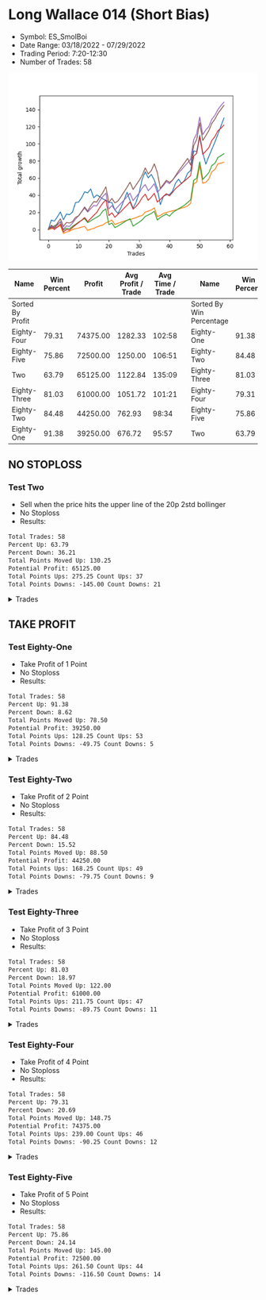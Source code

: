 # Long Wallace 014 (Short Bias)
- Symbol: ES_SmolBoi
- Date Range: 03/18/2022 - 07/29/2022
- Trading Period: 7:20-12:30
- Number of Trades: 58

![Plot](LongWallace014ES_SmolBoi(ShortBias).png)

| Name | Win Percent | Profit | Avg Profit / Trade | Avg Time / Trade |      | Name | Win Percent | Profit | Avg Profit / Trade | Avg Time / Trade |
| ---- | ----------- | ------ | ------------------ | ---------------- | ---- | ---- | ----------- | ------ | ------------------ | ---------------- |
| Sorted By <br> Profit | | | | | | Sorted By <br> Win Percentage ||||
| Eighty-Four | 79.31 | 74375.00 | 1282.33 | 102:58 |     | Eighty-One | 91.38 | 39250.00 | 676.72 | 95:57 |
| Eighty-Five | 75.86 | 72500.00 | 1250.00 | 106:51 |     | Eighty-Two | 84.48 | 44250.00 | 762.93 | 98:34 |
| Two | 63.79 | 65125.00 | 1122.84 | 135:09 |     | Eighty-Three | 81.03 | 61000.00 | 1051.72 | 101:21 |
| Eighty-Three | 81.03 | 61000.00 | 1051.72 | 101:21 |     | Eighty-Four | 79.31 | 74375.00 | 1282.33 | 102:58 |
| Eighty-Two | 84.48 | 44250.00 | 762.93 | 98:34 |     | Eighty-Five | 75.86 | 72500.00 | 1250.00 | 106:51 |
| Eighty-One | 91.38 | 39250.00 | 676.72 | 95:57 |     | Two | 63.79 | 65125.00 | 1122.84 | 135:09 |

## NO STOPLOSS

### Test Two
* Sell when the price hits the upper line of the 20p 2std bollinger
* No Stoploss
* Results:
```
Total Trades: 58
Percent Up: 63.79
Percent Down: 36.21
Total Points Moved Up: 130.25
Potential Profit: 65125.00
Total Points Ups: 275.25 Count Ups: 37
Total Points Downs: -145.00 Count Downs: 21
```

<details><summary>Trades</summary>

<code>In: 2022-03-21 10:21:00		Out: 2022-03-21 10:34:05		Total Position Time: 13:05		Total Move Up: 11.00		Total to Date: 11.00</code> <br />
<code>In: 2022-03-28 08:38:00		Out: 2022-03-28 09:07:10		Total Position Time: 29:10		Total Move Up: -1.25		Total to Date: 9.75</code> <br />
<code>In: 2022-03-28 08:51:00		Out: 2022-03-28 09:07:10		Total Position Time: 16:10		Total Move Up: 5.00		Total to Date: 14.75</code> <br />
<code>In: 2022-03-28 08:55:00		Out: 2022-03-28 09:07:10		Total Position Time: 12:10		Total Move Up: 5.75		Total to Date: 20.50</code> <br />
<code>In: 2022-03-30 08:02:00		Out: 2022-03-30 08:31:55		Total Position Time: 29:55		Total Move Up: -9.00		Total to Date: 11.50</code> <br />
<code>In: 2022-03-30 08:13:00		Out: 2022-03-30 08:35:15		Total Position Time: 22:15		Total Move Up: 6.50		Total to Date: 18.00</code> <br />
<code>In: 2022-03-30 12:06:00		Out: 2022-03-30 12:35:55		Total Position Time: 29:55		Total Move Up: -0.75		Total to Date: 17.25</code> <br />
<code>In: 2022-03-30 12:13:00		Out: 2022-03-30 12:36:20		Total Position Time: 23:20		Total Move Up: 3.00		Total to Date: 20.25</code> <br />
<code>In: 2022-03-30 12:26:00		Out: 2022-03-30 12:36:20		Total Position Time: 10:20		Total Move Up: 11.25		Total to Date: 31.50</code> <br />
<code>In: 2022-03-31 10:11:00		Out: 2022-03-31 10:27:00		Total Position Time: 16:00		Total Move Up: 0.50		Total to Date: 32.00</code> <br />
<code>In: 2022-04-06 09:22:00		Out: 2022-04-06 09:34:25		Total Position Time: 12:25		Total Move Up: 5.00		Total to Date: 37.00</code> <br />
<code>In: 2022-04-07 07:23:00		Out: 2022-04-07 07:35:40		Total Position Time: 12:40		Total Move Up: 7.00		Total to Date: 44.00</code> <br />
<code>In: 2022-04-11 07:30:00		Out: 2022-04-11 07:54:25		Total Position Time: 24:25		Total Move Up: -1.25		Total to Date: 42.75</code> <br />
<code>In: 2022-04-12 11:35:00		Out: 2022-04-12 11:47:00		Total Position Time: 12:00		Total Move Up: 4.50		Total to Date: 47.25</code> <br />
<code>In: 2022-04-21 07:22:00		Out: 2022-04-21 07:51:55		Total Position Time: 29:55		Total Move Up: -10.25		Total to Date: 37.00</code> <br />
<code>In: 2022-04-21 07:50:00		Out: 2022-04-21 08:11:45		Total Position Time: 21:45		Total Move Up: 3.25		Total to Date: 40.25</code> <br />
<code>In: 2022-05-02 10:01:00		Out: 2022-05-02 10:30:55		Total Position Time: 29:55		Total Move Up: -2.00		Total to Date: 38.25</code> <br />
<code>In: 2022-05-02 10:02:00		Out: 2022-05-02 10:31:55		Total Position Time: 29:55		Total Move Up: -2.50		Total to Date: 35.75</code> <br />
<code>In: 2022-05-02 10:05:00		Out: 2022-05-02 10:34:55		Total Position Time: 29:55		Total Move Up: -1.75		Total to Date: 34.00</code> <br />
<code>In: 2022-05-09 07:26:00		Out: 2022-05-09 07:48:05		Total Position Time: 22:05		Total Move Up: -2.50		Total to Date: 31.50</code> <br />
<code>In: 2022-05-12 11:35:00		Out: 2022-05-12 11:53:00		Total Position Time: 18:00		Total Move Up: 0.00		Total to Date: 31.50</code> <br />
<code>In: 2022-05-17 07:33:00		Out: 2022-05-17 07:59:25		Total Position Time: 26:25		Total Move Up: -8.75		Total to Date: 22.75</code> <br />
<code>In: 2022-05-17 07:38:00		Out: 2022-05-17 07:59:25		Total Position Time: 21:25		Total Move Up: -4.00		Total to Date: 18.75</code> <br />
<code>In: 2022-05-17 07:47:00		Out: 2022-05-17 07:59:25		Total Position Time: 12:25		Total Move Up: 6.75		Total to Date: 25.50</code> <br />
<code>In: 2022-05-18 08:32:00		Out: 2022-05-18 08:42:55		Total Position Time: 10:55		Total Move Up: 8.75		Total to Date: 34.25</code> <br />
<code>In: 2022-05-25 10:14:00		Out: 2022-05-25 10:29:40		Total Position Time: 15:40		Total Move Up: 9.25		Total to Date: 43.50</code> <br />
<code>In: 2022-06-03 07:42:00		Out: 2022-06-03 08:11:55		Total Position Time: 29:55		Total Move Up: -10.00		Total to Date: 33.50</code> <br />
<code>In: 2022-06-06 09:06:00		Out: 2022-06-06 09:35:55		Total Position Time: 29:55		Total Move Up: -8.50		Total to Date: 25.00</code> <br />
<code>In: 2022-06-08 10:35:00		Out: 2022-06-08 11:03:45		Total Position Time: 28:45		Total Move Up: 7.00		Total to Date: 32.00</code> <br />
<code>In: 2022-06-09 08:09:00		Out: 2022-06-09 08:22:35		Total Position Time: 13:35		Total Move Up: 11.00		Total to Date: 43.00</code> <br />
<code>In: 2022-06-13 12:15:00		Out: 2022-06-13 12:17:15		Total Position Time: 02:15		Total Move Up: 15.75		Total to Date: 58.75</code> <br />
<code>In: 2022-06-13 12:17:00		Out: 2022-06-13 12:17:15		Total Position Time: 00:15		Total Move Up: 8.75		Total to Date: 67.50</code> <br />
<code>In: 2022-06-15 07:57:00		Out: 2022-06-15 08:26:55		Total Position Time: 29:55		Total Move Up: -7.25		Total to Date: 60.25</code> <br />
<code>In: 2022-06-15 08:16:00		Out: 2022-06-15 08:45:55		Total Position Time: 29:55		Total Move Up: 4.00		Total to Date: 64.25</code> <br />
<code>In: 2022-06-15 11:08:00		Out: 2022-06-15 11:37:55		Total Position Time: 29:55		Total Move Up: -6.50		Total to Date: 57.75</code> <br />
<code>In: 2022-06-16 11:02:00		Out: 2022-06-16 11:31:55		Total Position Time: 29:55		Total Move Up: -10.25		Total to Date: 47.50</code> <br />
<code>In: 2022-06-17 07:24:00		Out: 2022-06-17 07:53:55		Total Position Time: 29:55		Total Move Up: -18.50		Total to Date: 29.00</code> <br />
<code>In: 2022-06-23 09:06:00		Out: 2022-06-23 09:19:05		Total Position Time: 13:05		Total Move Up: 9.75		Total to Date: 38.75</code> <br />
<code>In: 2022-06-27 12:07:00		Out: 2022-06-27 12:36:55		Total Position Time: 29:55		Total Move Up: 1.75		Total to Date: 40.50</code> <br />
<code>In: 2022-06-29 09:13:00		Out: 2022-06-29 09:38:30		Total Position Time: 25:30		Total Move Up: 0.25		Total to Date: 40.75</code> <br />
<code>In: 2022-06-29 09:15:00		Out: 2022-06-29 09:38:30		Total Position Time: 23:30		Total Move Up: 3.75		Total to Date: 44.50</code> <br />
<code>In: 2022-06-29 09:29:00		Out: 2022-06-29 09:38:30		Total Position Time: 09:30		Total Move Up: 9.50		Total to Date: 54.00</code> <br />
<code>In: 2022-07-05 08:07:00		Out: 2022-07-05 08:17:55		Total Position Time: 10:55		Total Move Up: 4.75		Total to Date: 58.75</code> <br />
<code>In: 2022-07-06 08:06:00		Out: 2022-07-06 08:35:55		Total Position Time: 29:55		Total Move Up: -5.25		Total to Date: 53.50</code> <br />
<code>In: 2022-07-06 08:35:00		Out: 2022-07-06 08:51:15		Total Position Time: 16:15		Total Move Up: 4.00		Total to Date: 57.50</code> <br />
<code>In: 2022-07-11 08:53:00		Out: 2022-07-11 09:39:00		Total Position Time: 46:00		Total Move Up: 8.25		Total to Date: 65.75</code> <br />
<code>In: 2022-07-12 12:06:00		Out: 2022-07-13 10:03:00		Total Position Time: 1317:00		Total Move Up: 3.25		Total to Date: 69.00</code> <br />
<code>In: 2022-07-13 07:22:00		Out: 2022-07-13 07:35:00		Total Position Time: 13:00		Total Move Up: 22.75		Total to Date: 91.75</code> <br />
<code>In: 2022-07-18 10:40:00		Out: 2022-07-19 06:35:00		Total Position Time: 1195:00		Total Move Up: -1.00		Total to Date: 90.75</code> <br />
<code>In: 2022-07-18 11:48:00		Out: 2022-07-19 06:31:00		Total Position Time: 1123:00		Total Move Up: 19.25		Total to Date: 110.00</code> <br />
<code>In: 2022-07-22 08:27:00		Out: 2022-07-25 08:07:00		Total Position Time: 1420:00		Total Move Up: -20.50		Total to Date: 89.50</code> <br />
<code>In: 2022-07-22 08:39:00		Out: 2022-07-25 08:19:00		Total Position Time: 1420:00		Total Move Up: -13.25		Total to Date: 76.25</code> <br />
<code>In: 2022-07-25 07:29:00		Out: 2022-07-25 08:29:00		Total Position Time: 60:00		Total Move Up: 9.00		Total to Date: 85.25</code> <br />
<code>In: 2022-07-25 07:38:00		Out: 2022-07-25 07:51:00		Total Position Time: 13:00		Total Move Up: 8.50		Total to Date: 93.75</code> <br />
<code>In: 2022-07-25 11:50:00		Out: 2022-07-25 12:51:00		Total Position Time: 61:00		Total Move Up: 8.25		Total to Date: 102.00</code> <br />
<code>In: 2022-07-25 12:09:00		Out: 2022-07-25 12:40:00		Total Position Time: 31:00		Total Move Up: 9.25		Total to Date: 111.25</code> <br />
<code>In: 2022-07-26 08:32:00		Out: 2022-07-26 10:11:00		Total Position Time: 99:00		Total Move Up: 9.50		Total to Date: 120.75</code> <br />
<code>In: 2022-07-26 08:34:00		Out: 2022-07-26 10:10:00		Total Position Time: 96:00		Total Move Up: 9.50		Total to Date: 130.25</code> <br />


</details>

## TAKE PROFIT

### Test Eighty-One
* Take Profit of 1 Point
* No Stoploss
* Results:
```
Total Trades: 58
Percent Up: 91.38
Percent Down: 8.62
Total Points Moved Up: 78.50
Potential Profit: 39250.00
Total Points Ups: 128.25 Count Ups: 53
Total Points Downs: -49.75 Count Downs: 5
```

<details><summary>Trades</summary>

<code>In: 2022-03-21 10:21:00		Out: 2022-03-21 10:23:45		Total Position Time: 02:45		Total Move Up: 0.75		Total to Date: 0.75</code> <br />
<code>In: 2022-03-28 08:38:00		Out: 2022-03-28 08:38:50		Total Position Time: 00:50		Total Move Up: 1.00		Total to Date: 1.75</code> <br />
<code>In: 2022-03-28 08:51:00		Out: 2022-03-28 09:01:40		Total Position Time: 10:40		Total Move Up: 1.00		Total to Date: 2.75</code> <br />
<code>In: 2022-03-28 08:55:00		Out: 2022-03-28 09:01:40		Total Position Time: 06:40		Total Move Up: 1.75		Total to Date: 4.50</code> <br />
<code>In: 2022-03-30 08:02:00		Out: 2022-03-30 08:31:55		Total Position Time: 29:55		Total Move Up: -9.00		Total to Date: -4.50</code> <br />
<code>In: 2022-03-30 08:13:00		Out: 2022-03-30 08:13:25		Total Position Time: 00:25		Total Move Up: 1.50		Total to Date: -3.00</code> <br />
<code>In: 2022-03-30 12:06:00		Out: 2022-03-30 12:06:45		Total Position Time: 00:45		Total Move Up: 1.00		Total to Date: -2.00</code> <br />
<code>In: 2022-03-30 12:13:00		Out: 2022-03-30 12:13:10		Total Position Time: 00:10		Total Move Up: 2.00		Total to Date: 0.00</code> <br />
<code>In: 2022-03-30 12:26:00		Out: 2022-03-30 12:26:15		Total Position Time: 00:15		Total Move Up: 1.00		Total to Date: 1.00</code> <br />
<code>In: 2022-03-31 10:11:00		Out: 2022-03-31 10:19:25		Total Position Time: 08:25		Total Move Up: 0.75		Total to Date: 1.75</code> <br />
<code>In: 2022-04-06 09:22:00		Out: 2022-04-06 09:22:35		Total Position Time: 00:35		Total Move Up: 1.00		Total to Date: 2.75</code> <br />
<code>In: 2022-04-07 07:23:00		Out: 2022-04-07 07:24:25		Total Position Time: 01:25		Total Move Up: 1.00		Total to Date: 3.75</code> <br />
<code>In: 2022-04-11 07:30:00		Out: 2022-04-11 07:59:55		Total Position Time: 29:55		Total Move Up: -4.75		Total to Date: -1.00</code> <br />
<code>In: 2022-04-12 11:35:00		Out: 2022-04-12 11:35:45		Total Position Time: 00:45		Total Move Up: 1.25		Total to Date: 0.25</code> <br />
<code>In: 2022-04-21 07:22:00		Out: 2022-04-21 07:23:15		Total Position Time: 01:15		Total Move Up: 1.00		Total to Date: 1.25</code> <br />
<code>In: 2022-04-21 07:50:00		Out: 2022-04-21 07:50:20		Total Position Time: 00:20		Total Move Up: 1.75		Total to Date: 3.00</code> <br />
<code>In: 2022-05-02 10:01:00		Out: 2022-05-02 10:01:50		Total Position Time: 00:50		Total Move Up: 1.25		Total to Date: 4.25</code> <br />
<code>In: 2022-05-02 10:02:00		Out: 2022-05-02 10:08:10		Total Position Time: 06:10		Total Move Up: 1.00		Total to Date: 5.25</code> <br />
<code>In: 2022-05-02 10:05:00		Out: 2022-05-02 10:05:20		Total Position Time: 00:20		Total Move Up: 2.50		Total to Date: 7.75</code> <br />
<code>In: 2022-05-09 07:26:00		Out: 2022-05-09 07:26:30		Total Position Time: 00:30		Total Move Up: 1.50		Total to Date: 9.25</code> <br />
<code>In: 2022-05-12 11:35:00		Out: 2022-05-12 11:53:25		Total Position Time: 18:25		Total Move Up: 1.75		Total to Date: 11.00</code> <br />
<code>In: 2022-05-17 07:33:00		Out: 2022-05-17 08:02:55		Total Position Time: 29:55		Total Move Up: -5.25		Total to Date: 5.75</code> <br />
<code>In: 2022-05-17 07:38:00		Out: 2022-05-17 08:04:10		Total Position Time: 26:10		Total Move Up: 1.50		Total to Date: 7.25</code> <br />
<code>In: 2022-05-17 07:47:00		Out: 2022-05-17 07:47:30		Total Position Time: 00:30		Total Move Up: 1.25		Total to Date: 8.50</code> <br />
<code>In: 2022-05-18 08:32:00		Out: 2022-05-18 08:33:20		Total Position Time: 01:20		Total Move Up: 1.25		Total to Date: 9.75</code> <br />
<code>In: 2022-05-25 10:14:00		Out: 2022-05-25 10:14:15		Total Position Time: 00:15		Total Move Up: 1.00		Total to Date: 10.75</code> <br />
<code>In: 2022-06-03 07:42:00		Out: 2022-06-03 07:43:30		Total Position Time: 01:30		Total Move Up: 1.00		Total to Date: 11.75</code> <br />
<code>In: 2022-06-06 09:06:00		Out: 2022-06-06 09:08:00		Total Position Time: 02:00		Total Move Up: 1.00		Total to Date: 12.75</code> <br />
<code>In: 2022-06-08 10:35:00		Out: 2022-06-08 10:41:55		Total Position Time: 06:55		Total Move Up: 1.00		Total to Date: 13.75</code> <br />
<code>In: 2022-06-09 08:09:00		Out: 2022-06-09 08:09:10		Total Position Time: 00:10		Total Move Up: 1.75		Total to Date: 15.50</code> <br />
<code>In: 2022-06-13 12:15:00		Out: 2022-06-13 12:16:35		Total Position Time: 01:35		Total Move Up: 0.75		Total to Date: 16.25</code> <br />
<code>In: 2022-06-13 12:17:00		Out: 2022-06-13 12:17:10		Total Position Time: 00:10		Total Move Up: 4.00		Total to Date: 20.25</code> <br />
<code>In: 2022-06-15 07:57:00		Out: 2022-06-15 07:59:05		Total Position Time: 02:05		Total Move Up: 1.25		Total to Date: 21.50</code> <br />
<code>In: 2022-06-15 08:16:00		Out: 2022-06-15 08:34:40		Total Position Time: 18:40		Total Move Up: 1.25		Total to Date: 22.75</code> <br />
<code>In: 2022-06-15 11:08:00		Out: 2022-06-15 11:09:25		Total Position Time: 01:25		Total Move Up: 2.50		Total to Date: 25.25</code> <br />
<code>In: 2022-06-16 11:02:00		Out: 2022-06-16 11:31:55		Total Position Time: 29:55		Total Move Up: -10.25		Total to Date: 15.00</code> <br />
<code>In: 2022-06-17 07:24:00		Out: 2022-06-17 07:24:55		Total Position Time: 00:55		Total Move Up: 1.50		Total to Date: 16.50</code> <br />
<code>In: 2022-06-23 09:06:00		Out: 2022-06-23 09:06:55		Total Position Time: 00:55		Total Move Up: 2.25		Total to Date: 18.75</code> <br />
<code>In: 2022-06-27 12:07:00		Out: 2022-06-27 12:07:50		Total Position Time: 00:50		Total Move Up: 1.00		Total to Date: 19.75</code> <br />
<code>In: 2022-06-29 09:13:00		Out: 2022-06-29 09:20:20		Total Position Time: 07:20		Total Move Up: 1.25		Total to Date: 21.00</code> <br />
<code>In: 2022-06-29 09:15:00		Out: 2022-06-29 09:15:10		Total Position Time: 00:10		Total Move Up: 0.75		Total to Date: 21.75</code> <br />
<code>In: 2022-06-29 09:29:00		Out: 2022-06-29 09:32:00		Total Position Time: 03:00		Total Move Up: 1.00		Total to Date: 22.75</code> <br />
<code>In: 2022-07-05 08:07:00		Out: 2022-07-05 08:07:20		Total Position Time: 00:20		Total Move Up: 1.00		Total to Date: 23.75</code> <br />
<code>In: 2022-07-06 08:06:00		Out: 2022-07-06 08:09:30		Total Position Time: 03:30		Total Move Up: 1.25		Total to Date: 25.00</code> <br />
<code>In: 2022-07-06 08:35:00		Out: 2022-07-06 08:36:55		Total Position Time: 01:55		Total Move Up: 1.00		Total to Date: 26.00</code> <br />
<code>In: 2022-07-11 08:53:00		Out: 2022-07-11 09:06:00		Total Position Time: 13:00		Total Move Up: 1.50		Total to Date: 27.50</code> <br />
<code>In: 2022-07-12 12:06:00		Out: 2022-07-13 10:03:00		Total Position Time: 1317:00		Total Move Up: 3.25		Total to Date: 30.75</code> <br />
<code>In: 2022-07-13 07:22:00		Out: 2022-07-13 07:35:00		Total Position Time: 13:00		Total Move Up: 22.75		Total to Date: 53.50</code> <br />
<code>In: 2022-07-18 10:40:00		Out: 2022-07-19 06:36:00		Total Position Time: 1196:00		Total Move Up: 1.75		Total to Date: 55.25</code> <br />
<code>In: 2022-07-18 11:48:00		Out: 2022-07-19 06:31:00		Total Position Time: 1123:00		Total Move Up: 19.25		Total to Date: 74.50</code> <br />
<code>In: 2022-07-22 08:27:00		Out: 2022-07-25 08:07:00		Total Position Time: 1420:00		Total Move Up: -20.50		Total to Date: 54.00</code> <br />
<code>In: 2022-07-22 08:39:00		Out: 2022-07-22 08:52:00		Total Position Time: 13:00		Total Move Up: 1.00		Total to Date: 55.00</code> <br />
<code>In: 2022-07-25 07:29:00		Out: 2022-07-25 07:44:00		Total Position Time: 15:00		Total Move Up: 4.00		Total to Date: 59.00</code> <br />
<code>In: 2022-07-25 07:38:00		Out: 2022-07-25 07:51:00		Total Position Time: 13:00		Total Move Up: 8.50		Total to Date: 67.50</code> <br />
<code>In: 2022-07-25 11:50:00		Out: 2022-07-25 12:40:00		Total Position Time: 50:00		Total Move Up: 2.50		Total to Date: 70.00</code> <br />
<code>In: 2022-07-25 12:09:00		Out: 2022-07-25 12:22:00		Total Position Time: 13:00		Total Move Up: 6.75		Total to Date: 76.75</code> <br />
<code>In: 2022-07-26 08:32:00		Out: 2022-07-26 09:32:00		Total Position Time: 60:00		Total Move Up: 0.75		Total to Date: 77.50</code> <br />
<code>In: 2022-07-26 08:34:00		Out: 2022-07-26 09:31:00		Total Position Time: 57:00		Total Move Up: 1.00		Total to Date: 78.50</code> <br />


</details>

### Test Eighty-Two
* Take Profit of 2 Point
* No Stoploss
* Results:
```
Total Trades: 58
Percent Up: 84.48
Percent Down: 15.52
Total Points Moved Up: 88.50
Potential Profit: 44250.00
Total Points Ups: 168.25 Count Ups: 49
Total Points Downs: -79.75 Count Downs: 9
```

<details><summary>Trades</summary>

<code>In: 2022-03-21 10:21:00		Out: 2022-03-21 10:23:50		Total Position Time: 02:50		Total Move Up: 2.00		Total to Date: 2.00</code> <br />
<code>In: 2022-03-28 08:38:00		Out: 2022-03-28 08:44:40		Total Position Time: 06:40		Total Move Up: 2.25		Total to Date: 4.25</code> <br />
<code>In: 2022-03-28 08:51:00		Out: 2022-03-28 09:02:00		Total Position Time: 11:00		Total Move Up: 1.75		Total to Date: 6.00</code> <br />
<code>In: 2022-03-28 08:55:00		Out: 2022-03-28 09:01:50		Total Position Time: 06:50		Total Move Up: 2.50		Total to Date: 8.50</code> <br />
<code>In: 2022-03-30 08:02:00		Out: 2022-03-30 08:31:55		Total Position Time: 29:55		Total Move Up: -9.00		Total to Date: -0.50</code> <br />
<code>In: 2022-03-30 08:13:00		Out: 2022-03-30 08:13:35		Total Position Time: 00:35		Total Move Up: 2.00		Total to Date: 1.50</code> <br />
<code>In: 2022-03-30 12:06:00		Out: 2022-03-30 12:35:55		Total Position Time: 29:55		Total Move Up: -0.75		Total to Date: 0.75</code> <br />
<code>In: 2022-03-30 12:13:00		Out: 2022-03-30 12:13:15		Total Position Time: 00:15		Total Move Up: 3.00		Total to Date: 3.75</code> <br />
<code>In: 2022-03-30 12:26:00		Out: 2022-03-30 12:26:45		Total Position Time: 00:45		Total Move Up: 2.25		Total to Date: 6.00</code> <br />
<code>In: 2022-03-31 10:11:00		Out: 2022-03-31 10:29:20		Total Position Time: 18:20		Total Move Up: 2.50		Total to Date: 8.50</code> <br />
<code>In: 2022-04-06 09:22:00		Out: 2022-04-06 09:23:00		Total Position Time: 01:00		Total Move Up: 2.25		Total to Date: 10.75</code> <br />
<code>In: 2022-04-07 07:23:00		Out: 2022-04-07 07:25:00		Total Position Time: 02:00		Total Move Up: 2.00		Total to Date: 12.75</code> <br />
<code>In: 2022-04-11 07:30:00		Out: 2022-04-11 07:59:55		Total Position Time: 29:55		Total Move Up: -4.75		Total to Date: 8.00</code> <br />
<code>In: 2022-04-12 11:35:00		Out: 2022-04-12 11:35:55		Total Position Time: 00:55		Total Move Up: 2.00		Total to Date: 10.00</code> <br />
<code>In: 2022-04-21 07:22:00		Out: 2022-04-21 07:23:25		Total Position Time: 01:25		Total Move Up: 2.25		Total to Date: 12.25</code> <br />
<code>In: 2022-04-21 07:50:00		Out: 2022-04-21 07:50:25		Total Position Time: 00:25		Total Move Up: 2.00		Total to Date: 14.25</code> <br />
<code>In: 2022-05-02 10:01:00		Out: 2022-05-02 10:01:55		Total Position Time: 00:55		Total Move Up: 2.25		Total to Date: 16.50</code> <br />
<code>In: 2022-05-02 10:02:00		Out: 2022-05-02 10:08:15		Total Position Time: 06:15		Total Move Up: 5.00		Total to Date: 21.50</code> <br />
<code>In: 2022-05-02 10:05:00		Out: 2022-05-02 10:05:20		Total Position Time: 00:20		Total Move Up: 2.50		Total to Date: 24.00</code> <br />
<code>In: 2022-05-09 07:26:00		Out: 2022-05-09 07:55:55		Total Position Time: 29:55		Total Move Up: -18.25		Total to Date: 5.75</code> <br />
<code>In: 2022-05-12 11:35:00		Out: 2022-05-12 11:53:25		Total Position Time: 18:25		Total Move Up: 1.75		Total to Date: 7.50</code> <br />
<code>In: 2022-05-17 07:33:00		Out: 2022-05-17 08:02:55		Total Position Time: 29:55		Total Move Up: -5.25		Total to Date: 2.25</code> <br />
<code>In: 2022-05-17 07:38:00		Out: 2022-05-17 08:04:20		Total Position Time: 26:20		Total Move Up: 1.75		Total to Date: 4.00</code> <br />
<code>In: 2022-05-17 07:47:00		Out: 2022-05-17 07:47:45		Total Position Time: 00:45		Total Move Up: 2.25		Total to Date: 6.25</code> <br />
<code>In: 2022-05-18 08:32:00		Out: 2022-05-18 08:35:00		Total Position Time: 03:00		Total Move Up: 2.25		Total to Date: 8.50</code> <br />
<code>In: 2022-05-25 10:14:00		Out: 2022-05-25 10:14:25		Total Position Time: 00:25		Total Move Up: 2.25		Total to Date: 10.75</code> <br />
<code>In: 2022-06-03 07:42:00		Out: 2022-06-03 07:43:40		Total Position Time: 01:40		Total Move Up: 1.75		Total to Date: 12.50</code> <br />
<code>In: 2022-06-06 09:06:00		Out: 2022-06-06 09:35:55		Total Position Time: 29:55		Total Move Up: -8.50		Total to Date: 4.00</code> <br />
<code>In: 2022-06-08 10:35:00		Out: 2022-06-08 10:42:15		Total Position Time: 07:15		Total Move Up: 2.25		Total to Date: 6.25</code> <br />
<code>In: 2022-06-09 08:09:00		Out: 2022-06-09 08:09:15		Total Position Time: 00:15		Total Move Up: 2.25		Total to Date: 8.50</code> <br />
<code>In: 2022-06-13 12:15:00		Out: 2022-06-13 12:16:45		Total Position Time: 01:45		Total Move Up: 2.75		Total to Date: 11.25</code> <br />
<code>In: 2022-06-13 12:17:00		Out: 2022-06-13 12:17:10		Total Position Time: 00:10		Total Move Up: 4.00		Total to Date: 15.25</code> <br />
<code>In: 2022-06-15 07:57:00		Out: 2022-06-15 08:00:20		Total Position Time: 03:20		Total Move Up: 1.75		Total to Date: 17.00</code> <br />
<code>In: 2022-06-15 08:16:00		Out: 2022-06-15 08:38:25		Total Position Time: 22:25		Total Move Up: 1.75		Total to Date: 18.75</code> <br />
<code>In: 2022-06-15 11:08:00		Out: 2022-06-15 11:09:25		Total Position Time: 01:25		Total Move Up: 2.50		Total to Date: 21.25</code> <br />
<code>In: 2022-06-16 11:02:00		Out: 2022-06-16 11:31:55		Total Position Time: 29:55		Total Move Up: -10.25		Total to Date: 11.00</code> <br />
<code>In: 2022-06-17 07:24:00		Out: 2022-06-17 07:25:35		Total Position Time: 01:35		Total Move Up: 3.00		Total to Date: 14.00</code> <br />
<code>In: 2022-06-23 09:06:00		Out: 2022-06-23 09:06:55		Total Position Time: 00:55		Total Move Up: 2.25		Total to Date: 16.25</code> <br />
<code>In: 2022-06-27 12:07:00		Out: 2022-06-27 12:08:30		Total Position Time: 01:30		Total Move Up: 1.75		Total to Date: 18.00</code> <br />
<code>In: 2022-06-29 09:13:00		Out: 2022-06-29 09:42:55		Total Position Time: 29:55		Total Move Up: -2.50		Total to Date: 15.50</code> <br />
<code>In: 2022-06-29 09:15:00		Out: 2022-06-29 09:15:40		Total Position Time: 00:40		Total Move Up: 4.00		Total to Date: 19.50</code> <br />
<code>In: 2022-06-29 09:29:00		Out: 2022-06-29 09:32:45		Total Position Time: 03:45		Total Move Up: 2.50		Total to Date: 22.00</code> <br />
<code>In: 2022-07-05 08:07:00		Out: 2022-07-05 08:07:50		Total Position Time: 00:50		Total Move Up: 2.25		Total to Date: 24.25</code> <br />
<code>In: 2022-07-06 08:06:00		Out: 2022-07-06 08:14:25		Total Position Time: 08:25		Total Move Up: 2.00		Total to Date: 26.25</code> <br />
<code>In: 2022-07-06 08:35:00		Out: 2022-07-06 08:37:05		Total Position Time: 02:05		Total Move Up: 2.25		Total to Date: 28.50</code> <br />
<code>In: 2022-07-11 08:53:00		Out: 2022-07-11 09:07:00		Total Position Time: 14:00		Total Move Up: 3.00		Total to Date: 31.50</code> <br />
<code>In: 2022-07-12 12:06:00		Out: 2022-07-13 10:03:00		Total Position Time: 1317:00		Total Move Up: 3.25		Total to Date: 34.75</code> <br />
<code>In: 2022-07-13 07:22:00		Out: 2022-07-13 07:35:00		Total Position Time: 13:00		Total Move Up: 22.75		Total to Date: 57.50</code> <br />
<code>In: 2022-07-18 10:40:00		Out: 2022-07-19 06:38:00		Total Position Time: 1198:00		Total Move Up: 2.25		Total to Date: 59.75</code> <br />
<code>In: 2022-07-18 11:48:00		Out: 2022-07-19 06:31:00		Total Position Time: 1123:00		Total Move Up: 19.25		Total to Date: 79.00</code> <br />
<code>In: 2022-07-22 08:27:00		Out: 2022-07-25 08:07:00		Total Position Time: 1420:00		Total Move Up: -20.50		Total to Date: 58.50</code> <br />
<code>In: 2022-07-22 08:39:00		Out: 2022-07-22 08:53:00		Total Position Time: 14:00		Total Move Up: 3.75		Total to Date: 62.25</code> <br />
<code>In: 2022-07-25 07:29:00		Out: 2022-07-25 07:44:00		Total Position Time: 15:00		Total Move Up: 4.00		Total to Date: 66.25</code> <br />
<code>In: 2022-07-25 07:38:00		Out: 2022-07-25 07:51:00		Total Position Time: 13:00		Total Move Up: 8.50		Total to Date: 74.75</code> <br />
<code>In: 2022-07-25 11:50:00		Out: 2022-07-25 12:40:00		Total Position Time: 50:00		Total Move Up: 2.50		Total to Date: 77.25</code> <br />
<code>In: 2022-07-25 12:09:00		Out: 2022-07-25 12:22:00		Total Position Time: 13:00		Total Move Up: 6.75		Total to Date: 84.00</code> <br />
<code>In: 2022-07-26 08:32:00		Out: 2022-07-26 09:35:00		Total Position Time: 63:00		Total Move Up: 2.25		Total to Date: 86.25</code> <br />
<code>In: 2022-07-26 08:34:00		Out: 2022-07-26 09:32:00		Total Position Time: 58:00		Total Move Up: 2.25		Total to Date: 88.50</code> <br />


</details>

### Test Eighty-Three
* Take Profit of 3 Point
* No Stoploss
* Results:
```
Total Trades: 58
Percent Up: 81.03
Percent Down: 18.97
Total Points Moved Up: 122.00
Potential Profit: 61000.00
Total Points Ups: 211.75 Count Ups: 47
Total Points Downs: -89.75 Count Downs: 11
```

<details><summary>Trades</summary>

<code>In: 2022-03-21 10:21:00		Out: 2022-03-21 10:23:55		Total Position Time: 02:55		Total Move Up: 2.75		Total to Date: 2.75</code> <br />
<code>In: 2022-03-28 08:38:00		Out: 2022-03-28 09:07:55		Total Position Time: 29:55		Total Move Up: -2.75		Total to Date: 0.00</code> <br />
<code>In: 2022-03-28 08:51:00		Out: 2022-03-28 09:02:25		Total Position Time: 11:25		Total Move Up: 2.75		Total to Date: 2.75</code> <br />
<code>In: 2022-03-28 08:55:00		Out: 2022-03-28 09:02:10		Total Position Time: 07:10		Total Move Up: 3.50		Total to Date: 6.25</code> <br />
<code>In: 2022-03-30 08:02:00		Out: 2022-03-30 08:31:55		Total Position Time: 29:55		Total Move Up: -9.00		Total to Date: -2.75</code> <br />
<code>In: 2022-03-30 08:13:00		Out: 2022-03-30 08:15:25		Total Position Time: 02:25		Total Move Up: 2.75		Total to Date: 0.00</code> <br />
<code>In: 2022-03-30 12:06:00		Out: 2022-03-30 12:35:55		Total Position Time: 29:55		Total Move Up: -0.75		Total to Date: -0.75</code> <br />
<code>In: 2022-03-30 12:13:00		Out: 2022-03-30 12:13:15		Total Position Time: 00:15		Total Move Up: 3.00		Total to Date: 2.25</code> <br />
<code>In: 2022-03-30 12:26:00		Out: 2022-03-30 12:26:55		Total Position Time: 00:55		Total Move Up: 3.00		Total to Date: 5.25</code> <br />
<code>In: 2022-03-31 10:11:00		Out: 2022-03-31 10:29:40		Total Position Time: 18:40		Total Move Up: 2.75		Total to Date: 8.00</code> <br />
<code>In: 2022-04-06 09:22:00		Out: 2022-04-06 09:27:35		Total Position Time: 05:35		Total Move Up: 2.75		Total to Date: 10.75</code> <br />
<code>In: 2022-04-07 07:23:00		Out: 2022-04-07 07:25:05		Total Position Time: 02:05		Total Move Up: 3.25		Total to Date: 14.00</code> <br />
<code>In: 2022-04-11 07:30:00		Out: 2022-04-11 07:59:55		Total Position Time: 29:55		Total Move Up: -4.75		Total to Date: 9.25</code> <br />
<code>In: 2022-04-12 11:35:00		Out: 2022-04-12 11:37:20		Total Position Time: 02:20		Total Move Up: 3.50		Total to Date: 12.75</code> <br />
<code>In: 2022-04-21 07:22:00		Out: 2022-04-21 07:29:10		Total Position Time: 07:10		Total Move Up: 3.75		Total to Date: 16.50</code> <br />
<code>In: 2022-04-21 07:50:00		Out: 2022-04-21 08:01:55		Total Position Time: 11:55		Total Move Up: 3.25		Total to Date: 19.75</code> <br />
<code>In: 2022-05-02 10:01:00		Out: 2022-05-02 10:08:15		Total Position Time: 07:15		Total Move Up: 6.00		Total to Date: 25.75</code> <br />
<code>In: 2022-05-02 10:02:00		Out: 2022-05-02 10:08:15		Total Position Time: 06:15		Total Move Up: 5.00		Total to Date: 30.75</code> <br />
<code>In: 2022-05-02 10:05:00		Out: 2022-05-02 10:05:25		Total Position Time: 00:25		Total Move Up: 3.75		Total to Date: 34.50</code> <br />
<code>In: 2022-05-09 07:26:00		Out: 2022-05-09 07:55:55		Total Position Time: 29:55		Total Move Up: -18.25		Total to Date: 16.25</code> <br />
<code>In: 2022-05-12 11:35:00		Out: 2022-05-12 12:00:50		Total Position Time: 25:50		Total Move Up: 3.25		Total to Date: 19.50</code> <br />
<code>In: 2022-05-17 07:33:00		Out: 2022-05-17 08:02:55		Total Position Time: 29:55		Total Move Up: -5.25		Total to Date: 14.25</code> <br />
<code>In: 2022-05-17 07:38:00		Out: 2022-05-17 08:04:55		Total Position Time: 26:55		Total Move Up: 3.50		Total to Date: 17.75</code> <br />
<code>In: 2022-05-17 07:47:00		Out: 2022-05-17 07:47:50		Total Position Time: 00:50		Total Move Up: 3.25		Total to Date: 21.00</code> <br />
<code>In: 2022-05-18 08:32:00		Out: 2022-05-18 08:35:30		Total Position Time: 03:30		Total Move Up: 3.75		Total to Date: 24.75</code> <br />
<code>In: 2022-05-25 10:14:00		Out: 2022-05-25 10:14:50		Total Position Time: 00:50		Total Move Up: 3.50		Total to Date: 28.25</code> <br />
<code>In: 2022-06-03 07:42:00		Out: 2022-06-03 07:44:45		Total Position Time: 02:45		Total Move Up: 4.00		Total to Date: 32.25</code> <br />
<code>In: 2022-06-06 09:06:00		Out: 2022-06-06 09:35:55		Total Position Time: 29:55		Total Move Up: -8.50		Total to Date: 23.75</code> <br />
<code>In: 2022-06-08 10:35:00		Out: 2022-06-08 10:44:05		Total Position Time: 09:05		Total Move Up: 3.25		Total to Date: 27.00</code> <br />
<code>In: 2022-06-09 08:09:00		Out: 2022-06-09 08:09:25		Total Position Time: 00:25		Total Move Up: 4.25		Total to Date: 31.25</code> <br />
<code>In: 2022-06-13 12:15:00		Out: 2022-06-13 12:16:50		Total Position Time: 01:50		Total Move Up: 6.00		Total to Date: 37.25</code> <br />
<code>In: 2022-06-13 12:17:00		Out: 2022-06-13 12:17:10		Total Position Time: 00:10		Total Move Up: 4.00		Total to Date: 41.25</code> <br />
<code>In: 2022-06-15 07:57:00		Out: 2022-06-15 08:26:55		Total Position Time: 29:55		Total Move Up: -7.25		Total to Date: 34.00</code> <br />
<code>In: 2022-06-15 08:16:00		Out: 2022-06-15 08:38:55		Total Position Time: 22:55		Total Move Up: 3.75		Total to Date: 37.75</code> <br />
<code>In: 2022-06-15 11:08:00		Out: 2022-06-15 11:09:40		Total Position Time: 01:40		Total Move Up: 4.50		Total to Date: 42.25</code> <br />
<code>In: 2022-06-16 11:02:00		Out: 2022-06-16 11:31:55		Total Position Time: 29:55		Total Move Up: -10.25		Total to Date: 32.00</code> <br />
<code>In: 2022-06-17 07:24:00		Out: 2022-06-17 07:25:35		Total Position Time: 01:35		Total Move Up: 3.00		Total to Date: 35.00</code> <br />
<code>In: 2022-06-23 09:06:00		Out: 2022-06-23 09:07:10		Total Position Time: 01:10		Total Move Up: 3.75		Total to Date: 38.75</code> <br />
<code>In: 2022-06-27 12:07:00		Out: 2022-06-27 12:09:10		Total Position Time: 02:10		Total Move Up: 3.00		Total to Date: 41.75</code> <br />
<code>In: 2022-06-29 09:13:00		Out: 2022-06-29 09:42:55		Total Position Time: 29:55		Total Move Up: -2.50		Total to Date: 39.25</code> <br />
<code>In: 2022-06-29 09:15:00		Out: 2022-06-29 09:15:40		Total Position Time: 00:40		Total Move Up: 4.00		Total to Date: 43.25</code> <br />
<code>In: 2022-06-29 09:29:00		Out: 2022-06-29 09:36:40		Total Position Time: 07:40		Total Move Up: 4.50		Total to Date: 47.75</code> <br />
<code>In: 2022-07-05 08:07:00		Out: 2022-07-05 08:08:15		Total Position Time: 01:15		Total Move Up: 3.00		Total to Date: 50.75</code> <br />
<code>In: 2022-07-06 08:06:00		Out: 2022-07-06 08:15:15		Total Position Time: 09:15		Total Move Up: 3.25		Total to Date: 54.00</code> <br />
<code>In: 2022-07-06 08:35:00		Out: 2022-07-06 08:49:20		Total Position Time: 14:20		Total Move Up: 2.75		Total to Date: 56.75</code> <br />
<code>In: 2022-07-11 08:53:00		Out: 2022-07-11 09:07:00		Total Position Time: 14:00		Total Move Up: 3.00		Total to Date: 59.75</code> <br />
<code>In: 2022-07-12 12:06:00		Out: 2022-07-13 10:03:00		Total Position Time: 1317:00		Total Move Up: 3.25		Total to Date: 63.00</code> <br />
<code>In: 2022-07-13 07:22:00		Out: 2022-07-13 07:35:00		Total Position Time: 13:00		Total Move Up: 22.75		Total to Date: 85.75</code> <br />
<code>In: 2022-07-18 10:40:00		Out: 2022-07-19 06:58:00		Total Position Time: 1218:00		Total Move Up: 3.25		Total to Date: 89.00</code> <br />
<code>In: 2022-07-18 11:48:00		Out: 2022-07-19 06:31:00		Total Position Time: 1123:00		Total Move Up: 19.25		Total to Date: 108.25</code> <br />
<code>In: 2022-07-22 08:27:00		Out: 2022-07-25 08:07:00		Total Position Time: 1420:00		Total Move Up: -20.50		Total to Date: 87.75</code> <br />
<code>In: 2022-07-22 08:39:00		Out: 2022-07-22 08:53:00		Total Position Time: 14:00		Total Move Up: 3.75		Total to Date: 91.50</code> <br />
<code>In: 2022-07-25 07:29:00		Out: 2022-07-25 07:44:00		Total Position Time: 15:00		Total Move Up: 4.00		Total to Date: 95.50</code> <br />
<code>In: 2022-07-25 07:38:00		Out: 2022-07-25 07:51:00		Total Position Time: 13:00		Total Move Up: 8.50		Total to Date: 104.00</code> <br />
<code>In: 2022-07-25 11:50:00		Out: 2022-07-25 12:41:00		Total Position Time: 51:00		Total Move Up: 4.50		Total to Date: 108.50</code> <br />
<code>In: 2022-07-25 12:09:00		Out: 2022-07-25 12:22:00		Total Position Time: 13:00		Total Move Up: 6.75		Total to Date: 115.25</code> <br />
<code>In: 2022-07-26 08:32:00		Out: 2022-07-26 09:58:00		Total Position Time: 86:00		Total Move Up: 3.00		Total to Date: 118.25</code> <br />
<code>In: 2022-07-26 08:34:00		Out: 2022-07-26 09:35:00		Total Position Time: 61:00		Total Move Up: 3.75		Total to Date: 122.00</code> <br />


</details>

### Test Eighty-Four
* Take Profit of 4 Point
* No Stoploss
* Results:
```
Total Trades: 58
Percent Up: 79.31
Percent Down: 20.69
Total Points Moved Up: 148.75
Potential Profit: 74375.00
Total Points Ups: 239.00 Count Ups: 46
Total Points Downs: -90.25 Count Downs: 12
```

<details><summary>Trades</summary>

<code>In: 2022-03-21 10:21:00		Out: 2022-03-21 10:25:30		Total Position Time: 04:30		Total Move Up: 4.00		Total to Date: 4.00</code> <br />
<code>In: 2022-03-28 08:38:00		Out: 2022-03-28 09:07:55		Total Position Time: 29:55		Total Move Up: -2.75		Total to Date: 1.25</code> <br />
<code>In: 2022-03-28 08:51:00		Out: 2022-03-28 09:05:30		Total Position Time: 14:30		Total Move Up: 3.75		Total to Date: 5.00</code> <br />
<code>In: 2022-03-28 08:55:00		Out: 2022-03-28 09:02:50		Total Position Time: 07:50		Total Move Up: 4.25		Total to Date: 9.25</code> <br />
<code>In: 2022-03-30 08:02:00		Out: 2022-03-30 08:31:55		Total Position Time: 29:55		Total Move Up: -9.00		Total to Date: 0.25</code> <br />
<code>In: 2022-03-30 08:13:00		Out: 2022-03-30 08:15:40		Total Position Time: 02:40		Total Move Up: 4.00		Total to Date: 4.25</code> <br />
<code>In: 2022-03-30 12:06:00		Out: 2022-03-30 12:35:55		Total Position Time: 29:55		Total Move Up: -0.75		Total to Date: 3.50</code> <br />
<code>In: 2022-03-30 12:13:00		Out: 2022-03-30 12:36:55		Total Position Time: 23:55		Total Move Up: 4.00		Total to Date: 7.50</code> <br />
<code>In: 2022-03-30 12:26:00		Out: 2022-03-30 12:27:05		Total Position Time: 01:05		Total Move Up: 4.50		Total to Date: 12.00</code> <br />
<code>In: 2022-03-31 10:11:00		Out: 2022-03-31 10:31:20		Total Position Time: 20:20		Total Move Up: 4.25		Total to Date: 16.25</code> <br />
<code>In: 2022-04-06 09:22:00		Out: 2022-04-06 09:31:25		Total Position Time: 09:25		Total Move Up: 4.50		Total to Date: 20.75</code> <br />
<code>In: 2022-04-07 07:23:00		Out: 2022-04-07 07:25:15		Total Position Time: 02:15		Total Move Up: 4.25		Total to Date: 25.00</code> <br />
<code>In: 2022-04-11 07:30:00		Out: 2022-04-11 07:59:55		Total Position Time: 29:55		Total Move Up: -4.75		Total to Date: 20.25</code> <br />
<code>In: 2022-04-12 11:35:00		Out: 2022-04-12 11:37:35		Total Position Time: 02:35		Total Move Up: 4.00		Total to Date: 24.25</code> <br />
<code>In: 2022-04-21 07:22:00		Out: 2022-04-21 07:29:10		Total Position Time: 07:10		Total Move Up: 3.75		Total to Date: 28.00</code> <br />
<code>In: 2022-04-21 07:50:00		Out: 2022-04-21 08:19:55		Total Position Time: 29:55		Total Move Up: -0.50		Total to Date: 27.50</code> <br />
<code>In: 2022-05-02 10:01:00		Out: 2022-05-02 10:08:15		Total Position Time: 07:15		Total Move Up: 6.00		Total to Date: 33.50</code> <br />
<code>In: 2022-05-02 10:02:00		Out: 2022-05-02 10:08:15		Total Position Time: 06:15		Total Move Up: 5.00		Total to Date: 38.50</code> <br />
<code>In: 2022-05-02 10:05:00		Out: 2022-05-02 10:05:25		Total Position Time: 00:25		Total Move Up: 3.75		Total to Date: 42.25</code> <br />
<code>In: 2022-05-09 07:26:00		Out: 2022-05-09 07:55:55		Total Position Time: 29:55		Total Move Up: -18.25		Total to Date: 24.00</code> <br />
<code>In: 2022-05-12 11:35:00		Out: 2022-05-12 12:03:45		Total Position Time: 28:45		Total Move Up: 4.00		Total to Date: 28.00</code> <br />
<code>In: 2022-05-17 07:33:00		Out: 2022-05-17 08:02:55		Total Position Time: 29:55		Total Move Up: -5.25		Total to Date: 22.75</code> <br />
<code>In: 2022-05-17 07:38:00		Out: 2022-05-17 08:06:25		Total Position Time: 28:25		Total Move Up: 4.00		Total to Date: 26.75</code> <br />
<code>In: 2022-05-17 07:47:00		Out: 2022-05-17 07:52:40		Total Position Time: 05:40		Total Move Up: 3.75		Total to Date: 30.50</code> <br />
<code>In: 2022-05-18 08:32:00		Out: 2022-05-18 08:35:35		Total Position Time: 03:35		Total Move Up: 3.75		Total to Date: 34.25</code> <br />
<code>In: 2022-05-25 10:14:00		Out: 2022-05-25 10:15:20		Total Position Time: 01:20		Total Move Up: 4.00		Total to Date: 38.25</code> <br />
<code>In: 2022-06-03 07:42:00		Out: 2022-06-03 07:44:45		Total Position Time: 02:45		Total Move Up: 4.00		Total to Date: 42.25</code> <br />
<code>In: 2022-06-06 09:06:00		Out: 2022-06-06 09:35:55		Total Position Time: 29:55		Total Move Up: -8.50		Total to Date: 33.75</code> <br />
<code>In: 2022-06-08 10:35:00		Out: 2022-06-08 10:45:20		Total Position Time: 10:20		Total Move Up: 4.50		Total to Date: 38.25</code> <br />
<code>In: 2022-06-09 08:09:00		Out: 2022-06-09 08:09:25		Total Position Time: 00:25		Total Move Up: 4.25		Total to Date: 42.50</code> <br />
<code>In: 2022-06-13 12:15:00		Out: 2022-06-13 12:16:50		Total Position Time: 01:50		Total Move Up: 6.00		Total to Date: 48.50</code> <br />
<code>In: 2022-06-13 12:17:00		Out: 2022-06-13 12:17:10		Total Position Time: 00:10		Total Move Up: 4.00		Total to Date: 52.50</code> <br />
<code>In: 2022-06-15 07:57:00		Out: 2022-06-15 08:26:55		Total Position Time: 29:55		Total Move Up: -7.25		Total to Date: 45.25</code> <br />
<code>In: 2022-06-15 08:16:00		Out: 2022-06-15 08:39:10		Total Position Time: 23:10		Total Move Up: 3.75		Total to Date: 49.00</code> <br />
<code>In: 2022-06-15 11:08:00		Out: 2022-06-15 11:09:40		Total Position Time: 01:40		Total Move Up: 4.50		Total to Date: 53.50</code> <br />
<code>In: 2022-06-16 11:02:00		Out: 2022-06-16 11:31:55		Total Position Time: 29:55		Total Move Up: -10.25		Total to Date: 43.25</code> <br />
<code>In: 2022-06-17 07:24:00		Out: 2022-06-17 07:25:40		Total Position Time: 01:40		Total Move Up: 4.00		Total to Date: 47.25</code> <br />
<code>In: 2022-06-23 09:06:00		Out: 2022-06-23 09:07:25		Total Position Time: 01:25		Total Move Up: 4.00		Total to Date: 51.25</code> <br />
<code>In: 2022-06-27 12:07:00		Out: 2022-06-27 12:09:30		Total Position Time: 02:30		Total Move Up: 4.75		Total to Date: 56.00</code> <br />
<code>In: 2022-06-29 09:13:00		Out: 2022-06-29 09:42:55		Total Position Time: 29:55		Total Move Up: -2.50		Total to Date: 53.50</code> <br />
<code>In: 2022-06-29 09:15:00		Out: 2022-06-29 09:15:40		Total Position Time: 00:40		Total Move Up: 4.00		Total to Date: 57.50</code> <br />
<code>In: 2022-06-29 09:29:00		Out: 2022-06-29 09:36:40		Total Position Time: 07:40		Total Move Up: 4.50		Total to Date: 62.00</code> <br />
<code>In: 2022-07-05 08:07:00		Out: 2022-07-05 08:16:45		Total Position Time: 09:45		Total Move Up: 4.00		Total to Date: 66.00</code> <br />
<code>In: 2022-07-06 08:06:00		Out: 2022-07-06 08:16:50		Total Position Time: 10:50		Total Move Up: 4.00		Total to Date: 70.00</code> <br />
<code>In: 2022-07-06 08:35:00		Out: 2022-07-06 08:51:15		Total Position Time: 16:15		Total Move Up: 4.00		Total to Date: 74.00</code> <br />
<code>In: 2022-07-11 08:53:00		Out: 2022-07-11 09:11:00		Total Position Time: 18:00		Total Move Up: 4.00		Total to Date: 78.00</code> <br />
<code>In: 2022-07-12 12:06:00		Out: 2022-07-13 10:06:00		Total Position Time: 1320:00		Total Move Up: 4.00		Total to Date: 82.00</code> <br />
<code>In: 2022-07-13 07:22:00		Out: 2022-07-13 07:35:00		Total Position Time: 13:00		Total Move Up: 22.75		Total to Date: 104.75</code> <br />
<code>In: 2022-07-18 10:40:00		Out: 2022-07-19 06:59:00		Total Position Time: 1219:00		Total Move Up: 7.25		Total to Date: 112.00</code> <br />
<code>In: 2022-07-18 11:48:00		Out: 2022-07-19 06:31:00		Total Position Time: 1123:00		Total Move Up: 19.25		Total to Date: 131.25</code> <br />
<code>In: 2022-07-22 08:27:00		Out: 2022-07-25 08:07:00		Total Position Time: 1420:00		Total Move Up: -20.50		Total to Date: 110.75</code> <br />
<code>In: 2022-07-22 08:39:00		Out: 2022-07-22 08:54:00		Total Position Time: 15:00		Total Move Up: 5.50		Total to Date: 116.25</code> <br />
<code>In: 2022-07-25 07:29:00		Out: 2022-07-25 07:44:00		Total Position Time: 15:00		Total Move Up: 4.00		Total to Date: 120.25</code> <br />
<code>In: 2022-07-25 07:38:00		Out: 2022-07-25 07:51:00		Total Position Time: 13:00		Total Move Up: 8.50		Total to Date: 128.75</code> <br />
<code>In: 2022-07-25 11:50:00		Out: 2022-07-25 12:41:00		Total Position Time: 51:00		Total Move Up: 4.50		Total to Date: 133.25</code> <br />
<code>In: 2022-07-25 12:09:00		Out: 2022-07-25 12:22:00		Total Position Time: 13:00		Total Move Up: 6.75		Total to Date: 140.00</code> <br />
<code>In: 2022-07-26 08:32:00		Out: 2022-07-26 10:04:00		Total Position Time: 92:00		Total Move Up: 4.75		Total to Date: 144.75</code> <br />
<code>In: 2022-07-26 08:34:00		Out: 2022-07-26 09:36:00		Total Position Time: 62:00		Total Move Up: 4.00		Total to Date: 148.75</code> <br />


</details>

### Test Eighty-Five
* Take Profit of 5 Point
* No Stoploss
* Results:
```
Total Trades: 58
Percent Up: 75.86
Percent Down: 24.14
Total Points Moved Up: 145.00
Potential Profit: 72500.00
Total Points Ups: 261.50 Count Ups: 44
Total Points Downs: -116.50 Count Downs: 14
```

<details><summary>Trades</summary>

<code>In: 2022-03-21 10:21:00		Out: 2022-03-21 10:25:55		Total Position Time: 04:55		Total Move Up: 5.00		Total to Date: 5.00</code> <br />
<code>In: 2022-03-28 08:38:00		Out: 2022-03-28 09:07:55		Total Position Time: 29:55		Total Move Up: -2.75		Total to Date: 2.25</code> <br />
<code>In: 2022-03-28 08:51:00		Out: 2022-03-28 09:07:10		Total Position Time: 16:10		Total Move Up: 5.00		Total to Date: 7.25</code> <br />
<code>In: 2022-03-28 08:55:00		Out: 2022-03-28 09:07:05		Total Position Time: 12:05		Total Move Up: 5.25		Total to Date: 12.50</code> <br />
<code>In: 2022-03-30 08:02:00		Out: 2022-03-30 08:31:55		Total Position Time: 29:55		Total Move Up: -9.00		Total to Date: 3.50</code> <br />
<code>In: 2022-03-30 08:13:00		Out: 2022-03-30 08:19:20		Total Position Time: 06:20		Total Move Up: 4.75		Total to Date: 8.25</code> <br />
<code>In: 2022-03-30 12:06:00		Out: 2022-03-30 12:35:55		Total Position Time: 29:55		Total Move Up: -0.75		Total to Date: 7.50</code> <br />
<code>In: 2022-03-30 12:13:00		Out: 2022-03-30 12:42:55		Total Position Time: 29:55		Total Move Up: 1.75		Total to Date: 9.25</code> <br />
<code>In: 2022-03-30 12:26:00		Out: 2022-03-30 12:27:45		Total Position Time: 01:45		Total Move Up: 5.00		Total to Date: 14.25</code> <br />
<code>In: 2022-03-31 10:11:00		Out: 2022-03-31 10:40:55		Total Position Time: 29:55		Total Move Up: 1.50		Total to Date: 15.75</code> <br />
<code>In: 2022-04-06 09:22:00		Out: 2022-04-06 09:34:25		Total Position Time: 12:25		Total Move Up: 5.00		Total to Date: 20.75</code> <br />
<code>In: 2022-04-07 07:23:00		Out: 2022-04-07 07:31:10		Total Position Time: 08:10		Total Move Up: 5.50		Total to Date: 26.25</code> <br />
<code>In: 2022-04-11 07:30:00		Out: 2022-04-11 07:59:55		Total Position Time: 29:55		Total Move Up: -4.75		Total to Date: 21.50</code> <br />
<code>In: 2022-04-12 11:35:00		Out: 2022-04-12 11:47:05		Total Position Time: 12:05		Total Move Up: 6.00		Total to Date: 27.50</code> <br />
<code>In: 2022-04-21 07:22:00		Out: 2022-04-21 07:29:20		Total Position Time: 07:20		Total Move Up: 5.00		Total to Date: 32.50</code> <br />
<code>In: 2022-04-21 07:50:00		Out: 2022-04-21 08:19:55		Total Position Time: 29:55		Total Move Up: -0.50		Total to Date: 32.00</code> <br />
<code>In: 2022-05-02 10:01:00		Out: 2022-05-02 10:08:15		Total Position Time: 07:15		Total Move Up: 6.00		Total to Date: 38.00</code> <br />
<code>In: 2022-05-02 10:02:00		Out: 2022-05-02 10:08:15		Total Position Time: 06:15		Total Move Up: 5.00		Total to Date: 43.00</code> <br />
<code>In: 2022-05-02 10:05:00		Out: 2022-05-02 10:07:45		Total Position Time: 02:45		Total Move Up: 6.75		Total to Date: 49.75</code> <br />
<code>In: 2022-05-09 07:26:00		Out: 2022-05-09 07:55:55		Total Position Time: 29:55		Total Move Up: -18.25		Total to Date: 31.50</code> <br />
<code>In: 2022-05-12 11:35:00		Out: 2022-05-12 12:04:05		Total Position Time: 29:05		Total Move Up: 4.75		Total to Date: 36.25</code> <br />
<code>In: 2022-05-17 07:33:00		Out: 2022-05-17 08:02:55		Total Position Time: 29:55		Total Move Up: -5.25		Total to Date: 31.00</code> <br />
<code>In: 2022-05-17 07:38:00		Out: 2022-05-17 08:07:55		Total Position Time: 29:55		Total Move Up: 2.25		Total to Date: 33.25</code> <br />
<code>In: 2022-05-17 07:47:00		Out: 2022-05-17 07:55:15		Total Position Time: 08:15		Total Move Up: 5.00		Total to Date: 38.25</code> <br />
<code>In: 2022-05-18 08:32:00		Out: 2022-05-18 08:37:40		Total Position Time: 05:40		Total Move Up: 5.50		Total to Date: 43.75</code> <br />
<code>In: 2022-05-25 10:14:00		Out: 2022-05-25 10:15:25		Total Position Time: 01:25		Total Move Up: 5.50		Total to Date: 49.25</code> <br />
<code>In: 2022-06-03 07:42:00		Out: 2022-06-03 07:46:05		Total Position Time: 04:05		Total Move Up: 6.00		Total to Date: 55.25</code> <br />
<code>In: 2022-06-06 09:06:00		Out: 2022-06-06 09:35:55		Total Position Time: 29:55		Total Move Up: -8.50		Total to Date: 46.75</code> <br />
<code>In: 2022-06-08 10:35:00		Out: 2022-06-08 10:47:05		Total Position Time: 12:05		Total Move Up: 5.25		Total to Date: 52.00</code> <br />
<code>In: 2022-06-09 08:09:00		Out: 2022-06-09 08:10:35		Total Position Time: 01:35		Total Move Up: 5.25		Total to Date: 57.25</code> <br />
<code>In: 2022-06-13 12:15:00		Out: 2022-06-13 12:16:50		Total Position Time: 01:50		Total Move Up: 6.00		Total to Date: 63.25</code> <br />
<code>In: 2022-06-13 12:17:00		Out: 2022-06-13 12:17:15		Total Position Time: 00:15		Total Move Up: 8.75		Total to Date: 72.00</code> <br />
<code>In: 2022-06-15 07:57:00		Out: 2022-06-15 08:26:55		Total Position Time: 29:55		Total Move Up: -7.25		Total to Date: 64.75</code> <br />
<code>In: 2022-06-15 08:16:00		Out: 2022-06-15 08:45:55		Total Position Time: 29:55		Total Move Up: 4.00		Total to Date: 68.75</code> <br />
<code>In: 2022-06-15 11:08:00		Out: 2022-06-15 11:09:55		Total Position Time: 01:55		Total Move Up: 8.00		Total to Date: 76.75</code> <br />
<code>In: 2022-06-16 11:02:00		Out: 2022-06-16 11:31:55		Total Position Time: 29:55		Total Move Up: -10.25		Total to Date: 66.50</code> <br />
<code>In: 2022-06-17 07:24:00		Out: 2022-06-17 07:53:55		Total Position Time: 29:55		Total Move Up: -18.50		Total to Date: 48.00</code> <br />
<code>In: 2022-06-23 09:06:00		Out: 2022-06-23 09:18:00		Total Position Time: 12:00		Total Move Up: 4.75		Total to Date: 52.75</code> <br />
<code>In: 2022-06-27 12:07:00		Out: 2022-06-27 12:09:30		Total Position Time: 02:30		Total Move Up: 4.75		Total to Date: 57.50</code> <br />
<code>In: 2022-06-29 09:13:00		Out: 2022-06-29 09:42:55		Total Position Time: 29:55		Total Move Up: -2.50		Total to Date: 55.00</code> <br />
<code>In: 2022-06-29 09:15:00		Out: 2022-06-29 09:44:55		Total Position Time: 29:55		Total Move Up: 2.50		Total to Date: 57.50</code> <br />
<code>In: 2022-06-29 09:29:00		Out: 2022-06-29 09:36:45		Total Position Time: 07:45		Total Move Up: 5.25		Total to Date: 62.75</code> <br />
<code>In: 2022-07-05 08:07:00		Out: 2022-07-05 08:17:50		Total Position Time: 10:50		Total Move Up: 5.50		Total to Date: 68.25</code> <br />
<code>In: 2022-07-06 08:06:00		Out: 2022-07-06 08:17:40		Total Position Time: 11:40		Total Move Up: 4.75		Total to Date: 73.00</code> <br />
<code>In: 2022-07-06 08:35:00		Out: 2022-07-06 08:58:10		Total Position Time: 23:10		Total Move Up: 5.00		Total to Date: 78.00</code> <br />
<code>In: 2022-07-11 08:53:00		Out: 2022-07-11 09:19:00		Total Position Time: 26:00		Total Move Up: 5.00		Total to Date: 83.00</code> <br />
<code>In: 2022-07-12 12:06:00		Out: 2022-07-13 10:46:00		Total Position Time: 1360:00		Total Move Up: -7.75		Total to Date: 75.25</code> <br />
<code>In: 2022-07-13 07:22:00		Out: 2022-07-13 07:35:00		Total Position Time: 13:00		Total Move Up: 22.75		Total to Date: 98.00</code> <br />
<code>In: 2022-07-18 10:40:00		Out: 2022-07-19 06:59:00		Total Position Time: 1219:00		Total Move Up: 7.25		Total to Date: 105.25</code> <br />
<code>In: 2022-07-18 11:48:00		Out: 2022-07-19 06:31:00		Total Position Time: 1123:00		Total Move Up: 19.25		Total to Date: 124.50</code> <br />
<code>In: 2022-07-22 08:27:00		Out: 2022-07-25 08:07:00		Total Position Time: 1420:00		Total Move Up: -20.50		Total to Date: 104.00</code> <br />
<code>In: 2022-07-22 08:39:00		Out: 2022-07-22 08:54:00		Total Position Time: 15:00		Total Move Up: 5.50		Total to Date: 109.50</code> <br />
<code>In: 2022-07-25 07:29:00		Out: 2022-07-25 07:45:00		Total Position Time: 16:00		Total Move Up: 6.00		Total to Date: 115.50</code> <br />
<code>In: 2022-07-25 07:38:00		Out: 2022-07-25 07:51:00		Total Position Time: 13:00		Total Move Up: 8.50		Total to Date: 124.00</code> <br />
<code>In: 2022-07-25 11:50:00		Out: 2022-07-25 12:49:00		Total Position Time: 59:00		Total Move Up: 4.75		Total to Date: 128.75</code> <br />
<code>In: 2022-07-25 12:09:00		Out: 2022-07-25 12:22:00		Total Position Time: 13:00		Total Move Up: 6.75		Total to Date: 135.50</code> <br />
<code>In: 2022-07-26 08:32:00		Out: 2022-07-26 10:04:00		Total Position Time: 92:00		Total Move Up: 4.75		Total to Date: 140.25</code> <br />
<code>In: 2022-07-26 08:34:00		Out: 2022-07-26 10:03:00		Total Position Time: 89:00		Total Move Up: 4.75		Total to Date: 145.00</code> <br />


</details>